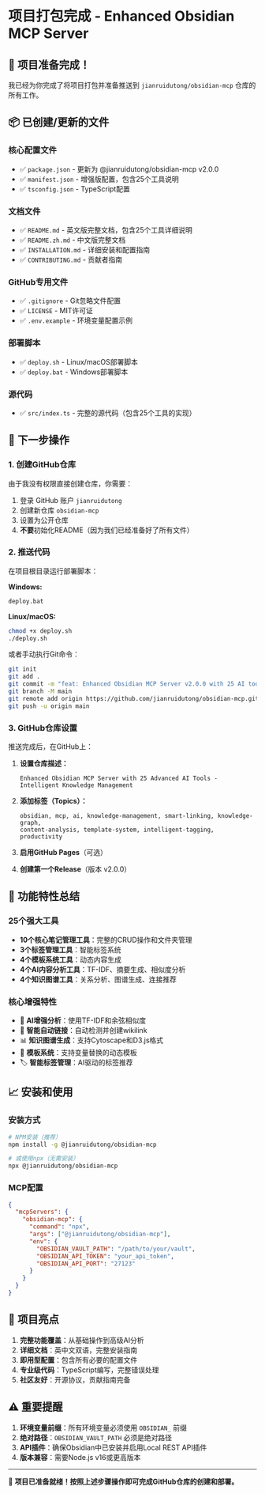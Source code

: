 # 项目打包完成 - Enhanced Obsidian MCP Server

## 🎉 项目准备完成！

我已经为你完成了将项目打包并准备推送到 `jianruidutong/obsidian-mcp` 仓库的所有工作。

## 📦 已创建/更新的文件

### 核心配置文件
- ✅ `package.json` - 更新为 @jianruidutong/obsidian-mcp v2.0.0
- ✅ `manifest.json` - 增强版配置，包含25个工具说明
- ✅ `tsconfig.json` - TypeScript配置

### 文档文件
- ✅ `README.md` - 英文版完整文档，包含25个工具详细说明
- ✅ `README.zh.md` - 中文版完整文档
- ✅ `INSTALLATION.md` - 详细安装和配置指南
- ✅ `CONTRIBUTING.md` - 贡献者指南

### GitHub专用文件
- ✅ `.gitignore` - Git忽略文件配置
- ✅ `LICENSE` - MIT许可证
- ✅ `.env.example` - 环境变量配置示例

### 部署脚本
- ✅ `deploy.sh` - Linux/macOS部署脚本
- ✅ `deploy.bat` - Windows部署脚本

### 源代码
- ✅ `src/index.ts` - 完整的源代码（包含25个工具的实现）

## 🚀 下一步操作

### 1. 创建GitHub仓库
由于我没有权限直接创建仓库，你需要：

1. 登录 GitHub 账户 `jianruidutong`
2. 创建新仓库 `obsidian-mcp`
3. 设置为公开仓库
4. **不要**初始化README（因为我们已经准备好了所有文件）

### 2. 推送代码
在项目根目录运行部署脚本：

**Windows:**
```cmd
deploy.bat
```

**Linux/macOS:**
```bash
chmod +x deploy.sh
./deploy.sh
```

或者手动执行Git命令：
```bash
git init
git add .
git commit -m "feat: Enhanced Obsidian MCP Server v2.0.0 with 25 AI tools"
git branch -M main
git remote add origin https://github.com/jianruidutong/obsidian-mcp.git
git push -u origin main
```

### 3. GitHub仓库设置
推送完成后，在GitHub上：

1. **设置仓库描述：**
   ```
   Enhanced Obsidian MCP Server with 25 Advanced AI Tools - Intelligent Knowledge Management
   ```

2. **添加标签（Topics）：**
   ```
   obsidian, mcp, ai, knowledge-management, smart-linking, knowledge-graph, 
   content-analysis, template-system, intelligent-tagging, productivity
   ```

3. **启用GitHub Pages**（可选）
4. **创建第一个Release**（版本 v2.0.0）

## 🔧 功能特性总结

### 25个强大工具
- **10个核心笔记管理工具**：完整的CRUD操作和文件夹管理
- **3个标签管理工具**：智能标签系统
- **4个模板系统工具**：动态内容生成
- **4个AI内容分析工具**：TF-IDF、摘要生成、相似度分析
- **4个知识图谱工具**：关系分析、图谱生成、连接推荐

### 核心增强特性
- 🧠 **AI增强分析**：使用TF-IDF和余弦相似度
- 🔗 **智能自动链接**：自动检测并创建wikilink
- 📊 **知识图谱生成**：支持Cytoscape和D3.js格式
- 📝 **模板系统**：支持变量替换的动态模板
- 🏷️ **智能标签管理**：AI驱动的标签推荐

## 📈 安装和使用

### 安装方式
```bash
# NPM安装（推荐）
npm install -g @jianruidutong/obsidian-mcp

# 或使用npx（无需安装）
npx @jianruidutong/obsidian-mcp
```

### MCP配置
```json
{
  "mcpServers": {
    "obsidian-mcp": {
      "command": "npx",
      "args": ["@jianruidutong/obsidian-mcp"],
      "env": {
        "OBSIDIAN_VAULT_PATH": "/path/to/your/vault",
        "OBSIDIAN_API_TOKEN": "your_api_token",
        "OBSIDIAN_API_PORT": "27123"
      }
    }
  }
}
```

## 🎯 项目亮点

1. **完整功能覆盖**：从基础操作到高级AI分析
2. **详细文档**：英中文双语，完整安装指南
3. **即用型配置**：包含所有必要的配置文件
4. **专业级代码**：TypeScript编写，完整错误处理
5. **社区友好**：开源协议，贡献指南完备

## ⚠️ 重要提醒

1. **环境变量前缀**：所有环境变量必须使用 `OBSIDIAN_` 前缀
2. **绝对路径**：`OBSIDIAN_VAULT_PATH` 必须是绝对路径
3. **API插件**：确保Obsidian中已安装并启用Local REST API插件
4. **版本兼容**：需要Node.js v16或更高版本

---

🎉 **项目已准备就绪！按照上述步骤操作即可完成GitHub仓库的创建和部署。**
